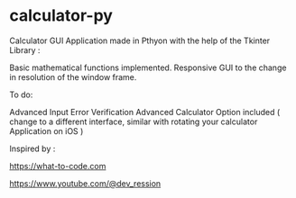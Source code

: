 # calculator-py
Calculator GUI Application made in Pthyon with the help of the Tkinter Library :

Basic mathematical functions implemented.
Responsive GUI to the change in resolution of the window frame.

To do:

Advanced Input Error Verification
Advanced Calculator Option included ( change to a different interface, similar with rotating your calculator Application on iOS )

Inspired by :

https://what-to-code.com

https://www.youtube.com/@dev_ression


